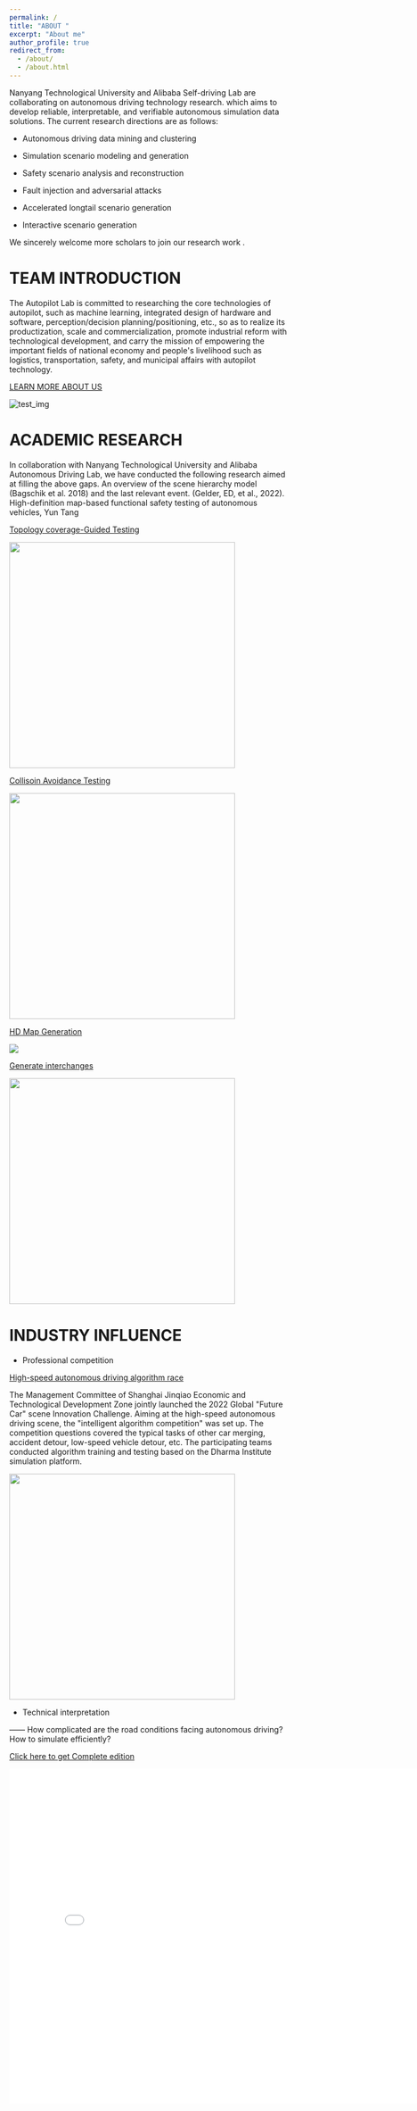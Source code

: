```yaml
---
permalink: /
title: "ABOUT "
excerpt: "About me"
author_profile: true
redirect_from: 
  - /about/
  - /about.html
---
```


Nanyang Technological University and Alibaba Self-driving Lab are collaborating on autonomous driving technology research. which aims to develop reliable, interpretable, and verifiable autonomous simulation data solutions. The current research directions are as follows:


* Autonomous driving data mining and clustering


* Simulation scenario modeling and generation


* Safety scenario analysis and reconstruction


* Fault injection and adversarial attacks


* Accelerated longtail scenario generation


* Interactive scenario generation


We sincerely welcome more scholars to join our research work . 


TEAM INTRODUCTION
======

The Autopilot Lab is committed to researching the core technologies of autopilot, such as machine learning, integrated design of hardware and software, perception/decision planning/positioning, etc., so as to realize its productization, scale and commercialization, promote industrial reform with technological development, and carry the mission of empowering the important fields of national economy and people's livelihood such as logistics, transportation, safety, and municipal affairs with autopilot technology.

[LEARN MORE ABOUT US](https://damo.alibaba.com/labs/intelligent-transportation)

![test_img](../images/xtuanduijieshao.png)



ACADEMIC RESEARCH
======

In collaboration with Nanyang Technological University and Alibaba Autonomous Driving Lab, we have conducted the following research aimed at filling the above gaps. An overview of the scene hierarchy model (Bagschik et al. 2018) and the last relevant event. (Gelder, ED, et al., 2022). High-definition map-based functional safety testing of autonomous vehicles, Yun Tang


[Topology coverage-Guided Testing](https://flyover202305.github.io//topology-coverage-guided/)

<img src = "../images/homedongtu01.GIF"   width = 405>     


[Collisoin Avoidance Testing](https://flyover202305.github.io//collisoin-avoidance/)

<img src = "../images/homedongtu02.GIF"  width = 405>

[HD Map Generation](https://flyover202305.github.io//HD-map-generation/)

<img src="../images/hometupian03.jpg" />


[Generate interchanges](https://flyover202305.github.io//generate-interchanges/)

<img src="../images/homedongtu04.gif" width=405 />



INDUSTRY INFLUENCE
======

* Professional competition

[High-speed autonomous driving algorithm race](https://baijiahao.baidu.com/s?id=1752261226515303589&wfr=baike)


The Management Committee of Shanghai Jinqiao Economic and Technological Development Zone jointly launched the 2022 Global "Future Car" scene Innovation Challenge. Aiming at the high-speed autonomous driving scene, the "intelligent algorithm competition" was set up. The competition questions covered the typical tasks of other car merging, accident detour, low-speed vehicle detour, etc. The participating teams conducted algorithm training and testing based on the Dharma Institute simulation platform.

<img src = "../images/tianchibisai.png"  width = 405>

* Technical interpretation

—— How complicated are the road conditions facing autonomous driving? How to simulate efficiently?

[Click here to get Complete edition](https://www.bilibili.com/video/BV1EL411S7Kg/?spm_id_from=333.337.search-card.all.click&vd_source=370e92ee1e3cb377b0f7fde76d7af6f6)

<iframe 
src="../videos/jishujieduyasuo.webm" 
scrolling="no" 
border="0" 
frameborder="no" 
framespacing="0" 
allowfullscreen="true" 
height=600 
width=800> 
</iframe>


